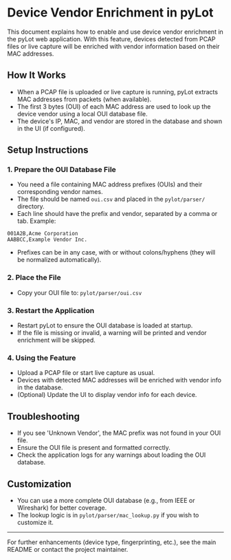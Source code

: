 # Device Vendor Enrichment in pyLot

This document explains how to enable and use device vendor enrichment in the pyLot web application. With this feature, devices detected from PCAP files or live capture will be enriched with vendor information based on their MAC addresses.

## How It Works
- When a PCAP file is uploaded or live capture is running, pyLot extracts MAC addresses from packets (when available).
- The first 3 bytes (OUI) of each MAC address are used to look up the device vendor using a local OUI database file.
- The device's IP, MAC, and vendor are stored in the database and shown in the UI (if configured).

## Setup Instructions

### 1. Prepare the OUI Database File
- You need a file containing MAC address prefixes (OUIs) and their corresponding vendor names.
- The file should be named `oui.csv` and placed in the `pylot/parser/` directory.
- Each line should have the prefix and vendor, separated by a comma or tab. Example:

```
001A2B,Acme Corporation
AABBCC,Example Vendor Inc.
```
- Prefixes can be in any case, with or without colons/hyphens (they will be normalized automatically).

### 2. Place the File
- Copy your OUI file to: `pylot/parser/oui.csv`

### 3. Restart the Application
- Restart pyLot to ensure the OUI database is loaded at startup.
- If the file is missing or invalid, a warning will be printed and vendor enrichment will be skipped.

### 4. Using the Feature
- Upload a PCAP file or start live capture as usual.
- Devices with detected MAC addresses will be enriched with vendor info in the database.
- (Optional) Update the UI to display vendor info for each device.

## Troubleshooting
- If you see 'Unknown Vendor', the MAC prefix was not found in your OUI file.
- Ensure the OUI file is present and formatted correctly.
- Check the application logs for any warnings about loading the OUI database.

## Customization
- You can use a more complete OUI database (e.g., from IEEE or Wireshark) for better coverage.
- The lookup logic is in `pylot/parser/mac_lookup.py` if you wish to customize it.

---

For further enhancements (device type, fingerprinting, etc.), see the main README or contact the project maintainer. 
